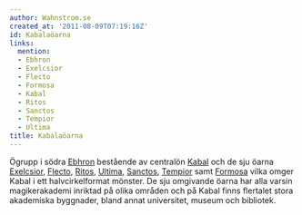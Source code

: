 ```yaml
---
author: Wahnstrom.se
created_at: '2011-08-09T07:19:16Z'
id: Kabalaöarna
links:
  mention:
  - Ebhron
  - Exelcsior
  - Flecto
  - Formosa
  - Kabal
  - Ritos
  - Sanctos
  - Tempior
  - Ultima
title: Kabalaöarna
---
```


Ögrupp i södra [Ebhron] bestående av centralön [Kabal] och de sju öarna [Exelcsior], [Flecto],
[Ritos], [Ultima], [Sanctos], [Tempior] samt [Formosa] vilka omger Kabal i ett halvcirkelformat
mönster. De sju omgivande öarna har alla varsin magikerakademi inriktad på olika områden och på
Kabal finns flertalet stora akademiska byggnader, bland annat universitet, museum och bibliotek.

  [Ebhron]: Ebhron
  [Kabal]: Kabal
  [Exelcsior]: Exelcsior
  [Flecto]: Flecto
  [Ritos]: Ritos
  [Ultima]: Ultima
  [Sanctos]: Sanctos
  [Tempior]: Tempior
  [Formosa]: Formosa